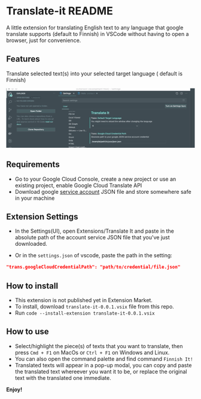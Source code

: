 # Translate-it README

A little extension for translating English text to any language that google translate supports (default to Finnish) in VSCode without having to open a browser, just for convenience.

## Features

Translate selected text(s) into your selected target language ( default is Finnish)

![translate-it](./translate_it.gif)

## Requirements

- Go to your Google Cloud Console, create a new project or use an existing project, enable Google Cloud Translate API
- Download google [service account](https://cloud.google.com/iam/docs/creating-managing-service-accounts) JSON file and store somewhere safe in your machine

## Extension Settings

- In the Settings(UI), open Extensions/Translate It and paste in the absolute path of the account service JSON file that you've just downloaded.

- Or in the `settings.json` of vscode, paste the path in the setting:

```json
"trans.googleCloudCredentialPath": "path/to/credential/file.json"
```

## How to install

- This extension is not published yet in Extension Market.
- To install, download `translate-it-0.0.1.vsix` file from this repo.
- Run `code --install-extension translate-it-0.0.1.vsix`

## How to use

- Select/highlight the piece(s) of texts that you want to translate, then press `Cmd + F1` on MacOs or `Ctrl + F1` on Windows and Linux.
- You can also open the command palette and find command `Finnish It!`
- Translated texts will appear in a pop-up modal, you can copy and paste the translated text whereever you want it to be, or replace the original text with the translated one immediate.

**Enjoy!**
